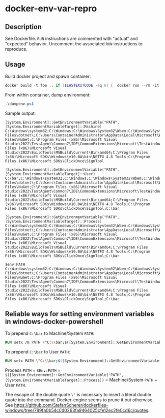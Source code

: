 # docker-env-var-repro

## Description

See Dockerfile. `RUN` instructions are commented with "actual" and "expected"
behavior. Uncomment the associated `RUN` instructions to reproduce.

## Usage

Build docker project and spawn container:

```powershell
docker build -t foo .; if ($LASTEXITCODE -eq 0) {  docker run --rm -it foo:latest }
```

From within container, dump environment:

```powershell
.\dumpenv.ps1
```

Sample output:

```
[System.Environment]::GetEnvironmentVariable("PATH", [System.EnvironmentVariableTarget]::Machine)
C:\Windows\system32;C:\Windows;C:\Windows\System32\Wbem;C:\Windows\System32\WindowsPowerShell\v1.0\;C:\Windows\System32\OpenSSH\;C:\Program Files\dotnet\;C:\Users\ContainerAdministrator\AppData\Local\Microsoft\WindowsApps;C:\Users\ContainerAdministrator\.dotnet\tools;C:\Program Files\NuGet;C:\Program Files (x86)\Microsoft Visual Studio\2022\TestAgent\Common7\IDE\CommonExtensions\Microsoft\TestWindow;C:\Program Files (x86)\Microsoft Visual Studio\2022\BuildTools\MSBuild\Current\Bin\amd64;C:\Program Files (x86)\Microsoft SDKs\Windows\v10.0A\bin\NETFX 4.8 Tools;C:\Program Files (x86)\Microsoft SDKs\ClickOnce\SignTool

[System.Environment]::GetEnvironmentVariable("PATH", [System.EnvironmentVariableTarget]::User)
C:\bar;C:\Windows\system32;C:\Windows;C:\Windows\System32\Wbem;C:\Windows\System32\WindowsPowerShell\v1.0\;C:\Windows\System32\OpenSSH\;C:\Program Files\dotnet\;C:\Users\ContainerAdministrator\AppData\Local\Microsoft\WindowsApps;C:\Users\ContainerAdministrator\.dotnet\tools;C:\Program Files\NuGet;C:\Program Files (x86)\Microsoft Visual Studio\2022\TestAgent\Common7\IDE\CommonExtensions\Microsoft\TestWindow;C:\Program Files (x86)\Microsoft Visual Studio\2022\BuildTools\MSBuild\Current\Bin\amd64;C:\Program Files (x86)\Microsoft SDKs\Windows\v10.0A\bin\NETFX 4.8 Tools;C:\Program Files (x86)\Microsoft SDKs\ClickOnce\SignTool;C:\bar

[System.Environment]::GetEnvironmentVariable("PATH", [System.EnvironmentVariableTarget]::Process)
C:\Windows\system32;C:\Windows;C:\Windows\System32\Wbem;C:\Windows\System32\WindowsPowerShell\v1.0\;C:\Windows\System32\OpenSSH\;C:\Program Files\dotnet\;C:\Users\ContainerAdministrator\AppData\Local\Microsoft\WindowsApps;C:\Users\ContainerAdministrator\.dotnet\tools;C:\Program Files\NuGet;C:\Program Files (x86)\Microsoft Visual Studio\2022\TestAgent\Common7\IDE\CommonExtensions\Microsoft\TestWindow;C:\Program Files (x86)\Microsoft Visual Studio\2022\BuildTools\MSBuild\Current\Bin\amd64;C:\Program Files (x86)\Microsoft SDKs\Windows\v10.0A\bin\NETFX 4.8 Tools;C:\Program Files (x86)\Microsoft SDKs\ClickOnce\SignTool;C:\bar

$env:PATH
C:\Windows\system32;C:\Windows;C:\Windows\System32\Wbem;C:\Windows\System32\WindowsPowerShell\v1.0\;C:\Windows\System32\OpenSSH\;C:\Program Files\dotnet\;C:\Users\ContainerAdministrator\AppData\Local\Microsoft\WindowsApps;C:\Users\ContainerAdministrator\.dotnet\tools;C:\Program Files\NuGet;C:\Program Files (x86)\Microsoft Visual Studio\2022\TestAgent\Common7\IDE\CommonExtensions\Microsoft\TestWindow;C:\Program Files (x86)\Microsoft Visual Studio\2022\BuildTools\MSBuild\Current\Bin\amd64;C:\Program Files (x86)\Microsoft SDKs\Windows\v10.0A\bin\NETFX 4.8 Tools;C:\Program Files (x86)\Microsoft SDKs\ClickOnce\SignTool;C:\bar
```

## Reliable ways for setting environment variables in windows-docker-powershell

To prepend `C:\bar` to Machine/System `PATH`:

```dockerfile
RUN setx /m PATH \"C:\\bar;$([System.Environment]::GetEnvironmentVariable('PATH', [System.EnvironmentVariableTarget]::Machine))\"
```

To prepend `C:\bar` to User `PATH`:

```dockerfile
RUN setx PATH \"C:\\bar;$([System.Environment]::GetEnvironmentVariable('PATH', [System.EnvironmentVariableTarget]::User))\"
```

Process `PATH` = `$Env:PATH` = `$([System.Environment]::GetEnvironmentVariable('PATH', [System.EnvironmentVariableTarget]::Process))` = Machine/System `PATH` + User `PATH`.

The escape of the double quote `\"` is necessary to insert a literal double quote into the command. Docker-engine seems to prune it out otherwise. See https://github.com/StefanScherer/dockerfiles-windows/tree/789fa0b54c0d0263fa9464025cfe12ec2fe0cd6c/quotes.

